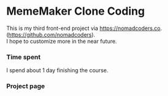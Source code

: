 # MemeMaker Clone Coding
This is my third front-end project via https://nomadcoders.co. (https://github.com/nomadcoders).\
I hope to customize more in the near future.

### Time spent
I spend about 1 day finishing the course.

### Project page


